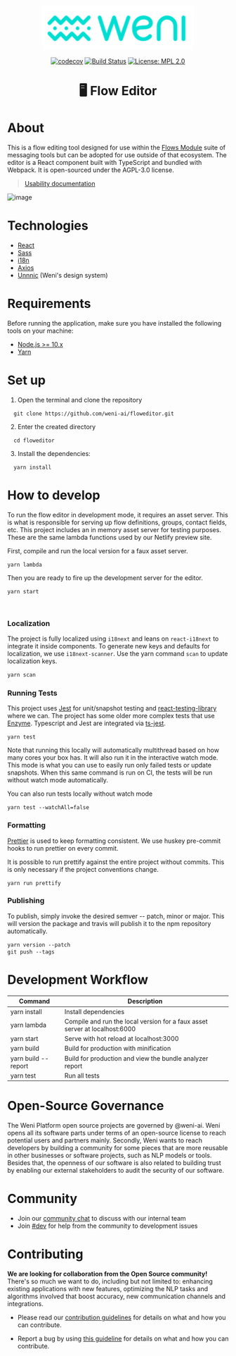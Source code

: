 
<div align="center">

<img src="https://github.com/Ilhasoft/weni-webapp/raw/main/src/assets/LogoWeniAnimada.svg" height="100" />
  
[![codecov](https://codecov.io/gh/weni-ai/floweditor/branch/main/graph/badge.svg?token=TZHJ6L2U7R)](https://codecov.io/gh/weni-ai/weni-integrations-webapp) [![Build Status](https://github.com/weni-ai/floweditor/workflows/Build/badge.svg)](https://github.com/nyaruka/floweditor/actions?workflow=Build) [![License: MPL 2.0](https://img.shields.io/badge/License-AGPL_3.0-brightgreen.svg)](https://opensource.org/license/agpl-v3/)

# :desktop_computer: Flow Editor

</div>

# About

This is a flow editing tool designed for use within the [Flows Module](https://github.com/weni-ai/flows) suite of messaging tools but can be adopted for use outside of that ecosystem. The editor is a React component built with TypeScript and bundled with Webpack. It is open-sourced under the AGPL-3.0 license.

> [Usability documentation](https://docs.weni.ai/l/pt)

![image](https://github.com/weni-ai/floweditor/assets/30026625/24b8c464-6f20-414f-87d2-3c0f5f696209)


# Technologies

- [React](https://react.dev/)
- [Sass](https://sass-lang.com/)
- [i18n](https://www.i18next.com/)
- [Axios](https://axios-http.com/ptbr/docs/intro)
- [Unnnic](https://github.com/weni-ai/unnnic) (Weni's design system) 

# Requirements
Before running the application, make sure you have installed the following tools on your machine:

- [Node.js >= 10.x](https://nodejs.org/en)
- [Yarn](https://yarnpkg.com/)

# Set up

1. Open the terminal and clone the repository

```
  git clone https://github.com/weni-ai/floweditor.git
```

2. Enter the created directory

```
  cd floweditor
```

3. Install the dependencies:

```
  yarn install
```

# How to develop
To run the flow editor in development mode, it requires an asset server. This is what is responsible for serving up flow definitions, groups, contact fields, etc. This project includes an in memory asset server for testing purposes. These are the same lambda functions used by our Netlify preview site.

First, compile and run the local version for a faux asset server.

```
yarn lambda
```

Then you are ready to fire up the development server for the editor.

```bash
yarn start
```
<br/> 

### Localization

The project is fully localized using `i18next` and leans on `react-i18next` to integrate it inside components. To generate new keys and defaults for localization, we use `i18next-scanner`. Use the yarn command `scan` to update localization keys.

```bash
yarn scan
```

### Running Tests

This project uses [Jest](https://facebook.github.io/jest/) for unit/snapshot testing and [react-testing-library](https://testing-library.com/docs/react-testing-library/intro) where we can. The project has some older more complex tests that use [Enzyme](https://github.com/airbnb/enzyme). Typescript and Jest are integrated via [ts-jest](https://github.com/kulshekhar/ts-jest).

```
yarn test
```

Note that running this locally will automatically multithread based on how many cores your box has. It will also run it in the interactive watch mode. This mode is what you can use to easily run only failed tests or update snapshots. When this same command is run on CI, the tests will be run without watch mode automatically.

You can also run tests locally without watch mode

```
yarn test --watchAll=false
```

### Formatting

[Prettier](https://github.com/prettier/prettier) is used to keep formatting consistent. We use huskey pre-commit hooks to run prettier on every commit.

It is possible to run prettify against the entire project without commits. This is only necessary if the project conventions change.

```
yarn run prettify
```

### Publishing

To publish, simply invoke the desired semver -- patch, minor or major. This will version the package and travis will publish it to the npm repository automatically.

```
yarn version --patch
git push --tags
```

# Development Workflow

| Command | Description |
|--|--|
| yarn install | Install dependencies
| yarn lambda | Compile and run the local version for a faux asset server at localhost:6000
| yarn start | Serve with hot reload at localhost:3000
| yarn build | Build for production with minification
| yarn build --report | Build for production and view the bundle analyzer report
| yarn test | Run all tests

# Open-Source Governance
The Weni Platform open source projects are governed by @weni-ai. Weni opens all its software parts under terms of an open-source license to reach potential users and partners mainly. Secondly, Weni wants to reach developers by building a community for some pieces that are more reusable in other businesses or software projects, such as NLP models or tools. Besides that, the openness of our software is also related to building trust by enabling our external stakeholders to audit the security of our software.

# Community

- Join our [community chat](https://community-chat.weni.ai) to discuss with our internal team
- Join [#dev](https://community-chat.weni.ai/channel/dev) for help from the community to development issues

# Contributing

**We are looking for collaboration from the Open Source community!** There's so much we want to do, 
including but not limited to: enhancing existing applications with new features, 
optimizing the NLP tasks and algorithms involved that boost accuracy, new communication channels and integrations.

* Please read our [contribution guidelines](https://github.com/ilhasoft/weni-platform/blob/main/.github/CONTRIBUTING.md) for details on what and how you can contribute.

* Report a bug by using [this guideline](https://github.com/ilhasoft/weni-platform/blob/main/.github/CONTRIBUTING.md#report-a-bug) 
for details on what and how you can contribute.

